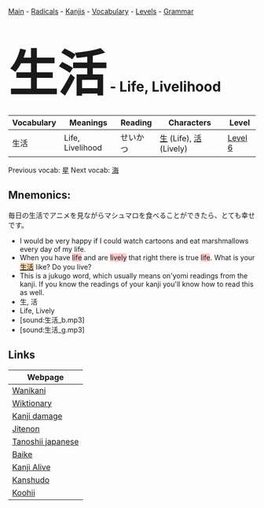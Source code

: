 <style> bigfont {font-size: 100px}</style>
[Main](../README.md) -
[Radicals](../radicals.md) -
[Kanjis](../kanjis.md) -
[Vocabulary](../vocabulary.md) -
[Levels](../levels.md) -
[Grammar](../grammar.md)
# <bigfont> 生活</bigfont> - Life, Livelihood 

| Vocabulary | Meanings | Reading | Characters | Level |
| --- | --- | --- | --- | --- |
| 生活 | Life, Livelihood | せいかつ |  [生](../kanjis/生.md) (Life), [活](../kanjis/活.md) (Lively) | [Level 6](../levels/wk_level6.md) |

Previous vocab: [星](星.md) Next vocab: [海](海.md) 

## Mnemonics:
毎日の生活でアニメを見ながらマシュマロを食べることができたら、とても幸せです。
* I would be very happy if I could watch cartoons and eat marshmallows every day of my life.
* When you have <span style="background-color:#ffcccb"> life</span> and are <span style="background-color:#ffcccb"> lively</span> that right there is true <span style="background-color:#ffcccb"> life</span>. What is your <span style="background-color:#fed8b1"> [生活](https://jisho.org/search/生活)</span> like? Do you live?
* This is a jukugo word, which usually means on'yomi readings from the kanji. If you know the readings of your kanji you'll know how to read this as well.
* 生, 活
* Life, Lively
* [sound:生活_b.mp3]
* [sound:生活_g.mp3]


## Links 

| Webpage |
| --- |
| [Wanikani          ](https://www.wanikani.com/kanji/生活) |
| [Wiktionary        ](https://en.wiktionary.org/wiki/生活) |
| [Kanji damage      ](http://www.kanjidamage.com/kanji/search?utf8=✓&q=生活) |
| [Jitenon           ](https://jitenon.com/kanji/生活) |
| [Tanoshii japanese ](https://www.tanoshiijapanese.com/dictionary/kanji.cfm?k=生活) |
| [Baike             ](https://baike.baidu.com/item/生活) |
| [Kanji Alive       ](https://app.kanjialive.com/生活) |
| [Kanshudo          ](https://www.kanshudo.com/searchmn?q=生活) |
| [Koohii            ](https://kanji.koohii.com/study/kanji/生活) |
